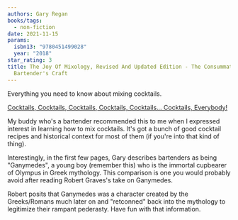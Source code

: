 ```yaml
---
authors: Gary Regan
books/tags:
  - non-fiction
date: 2021-11-15
params:
  isbn13: "9780451499028"
  year: "2018"
star_rating: 3
title: The Joy Of Mixology, Revised And Updated Edition - The Consummate Guide To The
  Bartender's Craft
---
```


Everything you need to know about mixing cocktails.

<!--more-->

[Cocktails, Cocktails, Cocktails, Cocktails, Cocktails... Cocktails, Everybody!](https://strategineer.com/cocktails/)

My buddy who's a bartender recommended this to me when I expressed interest in
learning how to mix cocktails. It's got a bunch of good cocktail recipes and
historical context for most of them (if you're into that kind of thing).

Interestingly, in the first few pages, Gary describes bartenders as being
"Ganymedes", a young boy (remember this) who is the immortal cupbearer of
Olympus in Greek mythology. This comparison is one you would probably avoid
after reading Robert Graves's take on Ganymedes.

Robert posits that Ganymedes was a character created by the Greeks/Romans much
later on and "retconned" back into the mythology to legitimize their rampant
pederasty. Have fun with that information.
